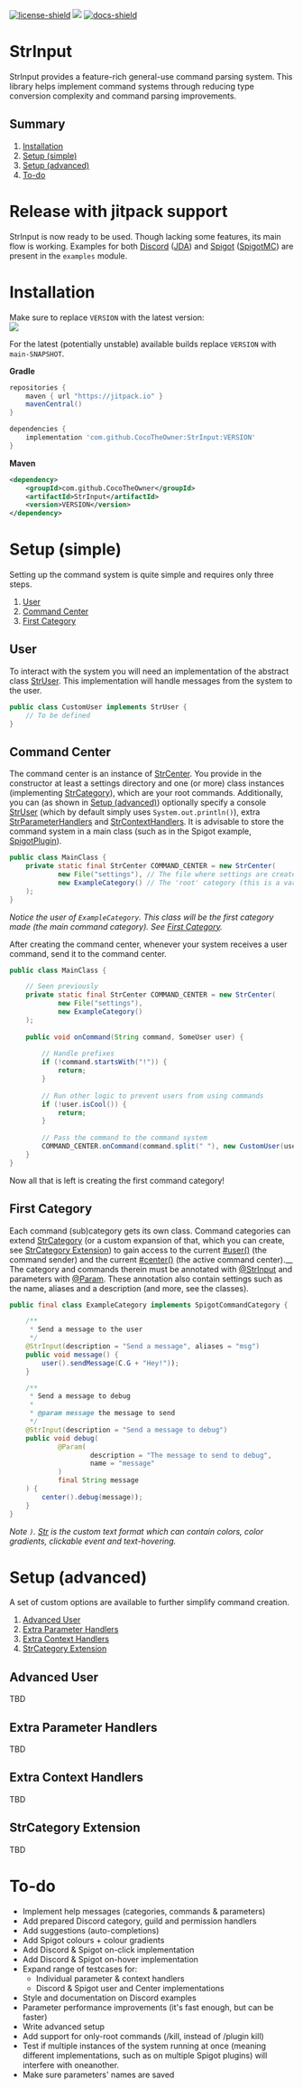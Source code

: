 [license]: https://github.com/CocoTheOwner/StrInput/tree/main/LICENSE.md
[license-shield]: https://img.shields.io/badge/license-GNU%20GPL%20v3-green
[docs]: https://cocotheowner.github.io/StrInput/index.html
[docs-shield]: https://img.shields.io/badge/Docs-Github%20Pages-green

[ ![license-shield]][license]
[![](https://jitpack.io/v/cocoTheOwner/strinput.svg)](https://jitpack.io/#cocoTheOwner/strinput)
[ ![docs-shield]][docs]


# StrInput

StrInput provides a feature-rich general-use command parsing system.
This library helps implement command systems through reducing type conversion complexity and command parsing improvements.

## Summary

1. [Installation](#installation)
2. [Setup (simple)](#setup-simple)
3. [Setup (advanced)](#setup-advanced)
4. [To-do](#to-do)

# Release with jitpack support
StrInput is now ready to be used. Though lacking some features, its main flow is working.
Examples for both [Discord](https://cocotheowner.github.io/StrInput/nl/codevs/strinput/examples/discord/package-summary.html) ([JDA](https://github.com/DV8FromTheWorld/JDA)) and [Spigot](https://cocotheowner.github.io/StrInput/nl/codevs/strinput/examples/spigotmc/package-summary.html) ([SpigotMC](https://github.com/SpigotMC)) are present in the `examples` module.

# Installation

Make sure to replace `VERSION` with the latest version:  
[![](https://jitpack.io/v/cocoTheOwner/strinput.svg)](https://jitpack.io/#cocoTheOwner/strinput)

For the latest (potentially unstable) available builds replace `VERSION` with `main-SNAPSHOT`.

**Gradle**
```gradle
repositories {
    maven { url "https://jitpack.io" }
    mavenCentral()
}

dependencies {
    implementation 'com.github.CocoTheOwner:StrInput:VERSION'
}
```
**Maven**
```xml
<dependency>
    <groupId>com.github.CocoTheOwner</groupId>
    <artifactId>StrInput</artifactId>
    <version>VERSION</version>
</dependency>
```

# Setup (simple)
Setting up the command system is quite simple and requires only three steps.
1. [User](#user)
2. [Command Center](#command-center)
3. [First Category](#first-category)

## User
To interact with the system you will need an implementation of the abstract class [StrUser](https://cocotheowner.github.io/StrInput/nl/codevs/strinput/system/StrUser.html). This implementation will handle messages from the system to the user.

```java
public class CustomUser implements StrUser {
    // To be defined
}
```

## Command Center
The command center is an instance of [StrCenter](https://cocotheowner.github.io/StrInput/nl/codevs/strinput/system/StrCenter.html).
You provide in the constructor at least a settings directory and one (or more) class instances (implementing [StrCategory](https://cocotheowner.github.io/StrInput/nl/codevs/strinput/system/StrCategory.html)), which are your root commands. Additionally, you can (as shown in [Setup (advanced)](#setup-advanced)) optionally specify a console [StrUser](https://cocotheowner.github.io/StrInput/nl/codevs/strinput/system/StrUser.html) (which by default simply uses `System.out.println()`), extra [StrParameterHandlers](https://cocotheowner.github.io/StrInput/nl/codevs/strinput/system/parameter/StrParameterHandler.html) and [StrContextHandlers](https://cocotheowner.github.io/StrInput/nl/codevs/strinput/system/context/StrContextHandler.html). It is advisable to store the command system in a main class (such as in the Spigot example, [SpigotPlugin](https://cocotheowner.github.io/StrInput/nl/codevs/strinput/examples/spigotmc/SpigotPlugin.html)).

```java
public class MainClass {
    private static final StrCenter COMMAND_CENTER = new StrCenter(
            new File("settings"), // The file where settings are created, stored and can be edited
            new ExampleCategory() // The 'root' category (this is a vararg, so there can be multiple!)
    );
}
```
_Notice the user of `ExampleCategory`. This class will be the first category made (the main command category). See [First Category](#first-category)._

After creating the command center, whenever your system receives a user command, send it to the command center.
```java
public class MainClass {

    // Seen previously
    private static final StrCenter COMMAND_CENTER = new StrCenter(
            new File("settings"),
            new ExampleCategory()
    );
    
    public void onCommand(String command, SomeUser user) {
    
        // Handle prefixes
        if (!command.startsWith("!")) {
            return;
        }
        
        // Run other logic to prevent users from using commands
        if (!user.isCool()) {
            return;
        }
        
        // Pass the command to the command system
        COMMAND_CENTER.onCommand(command.split(" "), new CustomUser(user.getName()));
    }
}
```
Now all that is left is creating the first command category!

## First Category
Each command (sub)category gets its own class.
Command categories can extend [StrCategory](https://cocotheowner.github.io/StrInput/nl/codevs/strinput/system/StrCategory.html) (or a custom expansion of that, which you can create, see [StrCategory Extension](#strcategory-extension)) to gain access to the current [#user()](https://cocotheowner.github.io/StrInput/nl/codevs/strinput/system/StrCategory.html#user()) (the command sender) and the current [#center()](https://cocotheowner.github.io/StrInput/nl/codevs/strinput/system/StrCategory.html#center()) (the active command center).__
The category and commands therein must be annotated with [@StrInput](https://cocotheowner.github.io/StrInput/nl/codevs/strinput/system/StrInput.html) and parameters with [@Param](https://cocotheowner.github.io/StrInput/nl/codevs/strinput/system/Param.html). These annotation also contain settings such as the name, aliases and a description (and more, see the classes).

```java
public final class ExampleCategory implements SpigotCommandCategory {

    /**
     * Send a message to the user
     */
    @StrInput(description = "Send a message", aliases = "msg")
    public void message() {
        user().sendMessage(C.G + "Hey!"));
    }

    /**
     * Send a message to debug
     *
     * @param message the message to send
     */
    @StrInput(description = "Send a message to debug")
    public void debug(
            @Param(
                    description = "The message to send to debug",
                    name = "message"
            )
            final String message
    ) {
        center().debug(message));
    }
}
```
_Note `)`. [Str](https://cocotheowner.github.io/StrInput/nl/codevs/strinput/system/text/Str.html) is the custom text format which can contain colors, color gradients, clickable event and text-hovering._

# Setup (advanced)
A set of custom options are available to further simplify command creation.
1. [Advanced User](#advanced-user)
2. [Extra Parameter Handlers](#extra-parameter-handlers)
3. [Extra Context Handlers](#extra-context-handlers)
4. [StrCategory Extension](#strcategory-extension)

## Advanced User
TBD

## Extra Parameter Handlers
TBD

## Extra Context Handlers
TBD

## StrCategory Extension
TBD

# To-do
- Implement help messages (categories, commands & parameters)
- Add prepared Discord category, guild and permission handlers
- Add suggestions (auto-completions)
- Add Spigot colours + colour gradients
- Add Discord & Spigot on-click implementation
- Add Discord & Spigot on-hover implementation
- Expand range of testcases for:
  - Individual parameter & context handlers
  - Discord & Spigot user and Center implementations
- Style and documentation on Discord examples
- Parameter performance improvements (it's fast enough, but can be faster)
- Write advanced setup
- Add support for only-root commands (/kill, instead of /plugin kill)
- Test if multiple instances of the system running at once (meaning different implementations, such as on multiple Spigot plugins) will interfere with oneanother.
- Make sure parameters' names are saved
